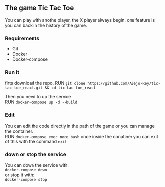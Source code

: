 ## The game Tic Tac Toe

You can play with anothe player, the X player always begin. one feature is you can back in the history of the game.


### Requirements
* Git
* Docker
* Docker-compose


### Run it 
firts download the repo. 
RUN `git clone https://github.com/Alejo-Rey/tic-tac-toe_react.git && cd tic-tac-toe_react`

Then you need to up the service\
RUN `docker-compose up -d --build`

### Edit
You can edit the code directly in the path of the game or you can manage the container.\
RUN `docker-compose exec node bash`
once inside the conatiner you can exit of this with the command `exit`

### down or stop the service
You can down the service with:\
`docker-compose down`\
or stop it with:\
`docker-compose stop`
